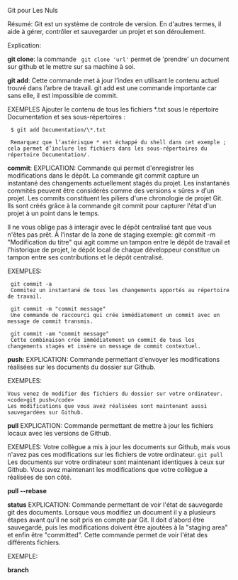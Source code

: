 Git pour Les Nuls

Résumé: Git est un système de controle de version. En d'autres termes, il aide à gérer, contrôler et sauvegarder un projet et son déroulement.

Explication:

**git clone**:
la commande <code> git clone 'url'</code> permet de 'prendre' un document sur github et le mettre sur sa machine à soi.

**git add**:
Cette commande met à jour l’index en utilisant le contenu actuel trouvé dans l’arbre de travail.
git add est une commande importante car sans elle, il est impossible de commit.

EXEMPLES
     Ajouter le contenu de tous les fichiers *.txt sous le répertoire Documentation et ses sous-répertoires :

     $ git add Documentation/\*.txt
     
     Remarquez que l’astérisque * est échappé du shell dans cet exemple ; cela permet d’inclure les fichiers dans les sous-répertoires du répertoire Documentation/.

**commit**:
EXPLICATION:
Commande qui permet d'enregistrer les modifications dans le dépôt.
La commande git commit capture un instantané des changements actuellement stagés du projet. Les instantanés commités peuvent être considérés comme des versions « sûres » d'un projet.
Les commits constituent les piliers d'une chronologie de projet Git. Ils sont créés grâce à la commande git commit pour capturer l'état d'un projet à un point dans le temps.

Il ne vous oblige pas à interagir avec le dépôt centralisé tant que vous n'êtes pas prêt. À l'instar de la zone de staging exemple: git commit -m
"Modification du titre"
qui agit comme un tampon entre le dépôt de travail et l'historique de projet, le dépôt local de chaque développeur constitue un tampon entre ses contributions et le dépôt centralisé.

EXEMPLES:

     git commit -a
     Commitez un instantané de tous les changements apportés au répertoire de travail.

     git commit -m "commit message"
     Une commande de raccourci qui crée immédiatement un commit avec un message de commit transmis.

     git commit -am "commit message"
     Cette combinaison crée immédiatement un commit de tous les changements stagés et insère un message de commit contextuel.

**push**:
EXPLICATION:
Commande permettant d'envoyer les modifications réalisées sur les documents du dossier sur Github.

EXEMPLES:

    Vous venez de modifier des fichiers du dossier sur votre ordinateur.
    <code>git push</code>
    Les modifications que vous avez réalisées sont maintenant aussi sauvegardées sur Github.

**pull**
EXPLICATION:
Commande permettant de mettre à jour les fichiers locaux avec les versions de Github.

EXEMPLES:
Votre collègue a mis à jour les documents sur Github, mais vous n'avez pas ces modifications sur les fichiers de votre ordinateur.
<code>git pull</code>
Les documents sur votre ordinateur sont maintenant identiques à ceux sur Github. Vous avez maintenant les modifications que votre collègue a réalisées de son côté.

**pull --rebase**

**status**
EXPLICATION:
Commande permettant de voir l'état de sauvegarde git des documents. Lorsque vous modifiez un document il y a plusieurs étapes avant qu'il ne soit pris en compte par Git.
Il doit d'abord être sauvegardé, puis les modifications doivent être ajoutées à la "staging area" et enfin être "committed". Cette commande permet de voir l'état des différents fichiers.

EXEMPLE:

**branch**
